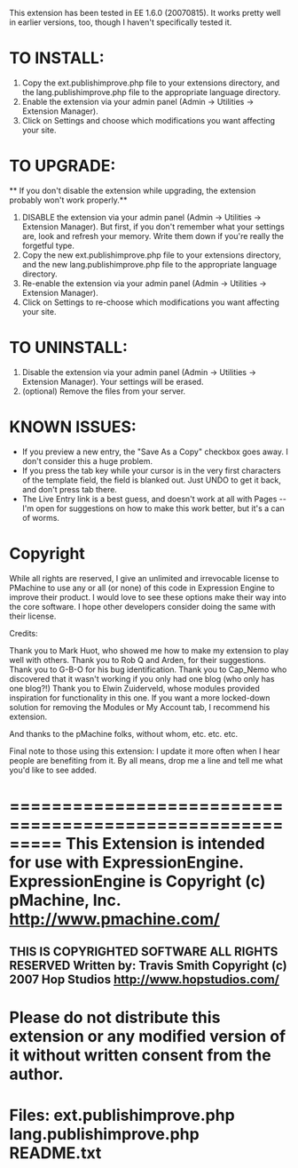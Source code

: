 ﻿This extension has been tested in EE 1.6.0 (20070815). It works pretty well in earlier versions, too, though I haven't specifically tested it.

TO INSTALL:
===========
1. Copy the ext.publishimprove.php file to your extensions directory, and the lang.publishimprove.php file to the appropriate language directory.
2. Enable the extension via your admin panel (Admin -> Utilities -> Extension Manager).
3. Click on Settings and choose which modifications you want affecting your site.

TO UPGRADE:
===========
** If you don't disable the extension while upgrading, the extension probably won't work properly.**

1. DISABLE the extension via your admin panel (Admin -> Utilities -> Extension Manager). But first, if you don't remember what your settings are, look and refresh your memory. Write them down if you're really the forgetful type.
2. Copy the new ext.publishimprove.php file to your extensions directory, and the new lang.publishimprove.php file to the appropriate language directory.
3. Re-enable the extension via your admin panel (Admin -> Utilities -> Extension Manager).
4. Click on Settings to re-choose which modifications you want affecting your site.

TO UNINSTALL:
=============
1. Disable the extension via your admin panel (Admin -> Utilities -> Extension Manager). Your settings will be erased.
2. (optional) Remove the files from your server.


KNOWN ISSUES:
=============
* If you preview a new entry, the "Save As a Copy" checkbox goes away.  I don't consider this a huge problem.
* If you press the tab key while your cursor is in the very first characters of the template field, the field is blanked out.  Just UNDO to get it back, and don't press tab there.
* The Live Entry link is a best guess, and doesn't work at all with Pages -- I'm open for suggestions on how to make this work better, but it's a can of worms.


Copyright
=========
While all rights are reserved, I give an unlimited and irrevocable license to PMachine to use any or all (or none) of this code in Expression Engine to improve their product. I would love to see these options make their way into the core software.  I hope other developers consider doing the same with their license.

Credits:

Thank you to Mark Huot, who showed me how to make my extension to play well with others.
Thank you to Rob Q and Arden, for their suggestions.
Thank you to G-B-O for his bug identification.
Thank you to Cap_Nemo who discovered that it wasn't working if you only had one blog (who only has one blog?!)
Thank you to Elwin Zuiderveld, whose modules provided inspiration for functionality in this one.  If you want a more locked-down solution for removing the Modules or My Account tab, I recommend his extension.

And thanks to the pMachine folks, without whom, etc. etc. etc.

Final note to those using this extension: I update it more often when I hear people are benefiting from it.  By all means, drop me a line and tell me what you'd like to see added.

=========================================================
 This Extension is intended for use with ExpressionEngine.
 ExpressionEngine is Copyright (c) pMachine, Inc.
 http://www.pmachine.com/
=========================================================
 THIS IS COPYRIGHTED SOFTWARE
 ALL RIGHTS RESERVED
 Written by: Travis Smith
 Copyright (c) 2007 Hop Studios
 http://www.hopstudios.com/
--------------------------------------------------------
 Please do not distribute this extension or any modified
 version of it without written consent from the author.
========================================================
Files:	ext.publishimprove.php
		lang.publishimprove.php
		README.txt
========================================================
